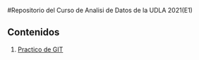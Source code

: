 #Repositorio del Curso de Analisi de Datos de la UDLA 2021(E1)

## Contenidos

1. [Practico de GIT](01_practico_git/README.md)